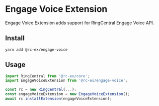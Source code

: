 # Engage Voice Extension

Engage Voice Extension adds support for RingCentral Engage Voice API.


## Install

```
yarn add @rc-ex/engage-voice
```


## Usage

```ts
import RingCentral from '@rc-ex/core';
import EngageVoiceExtension from '@rc-ex/engage-voice';

const rc = new RingCentral(...);
const engageVoiceExtension = new EngageVoiceExtension();
await rc.installExtension(engageVoiceExtension);
```
